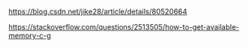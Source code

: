 https://blog.csdn.net/jike28/article/details/80520664

https://stackoverflow.com/questions/2513505/how-to-get-available-memory-c-g
